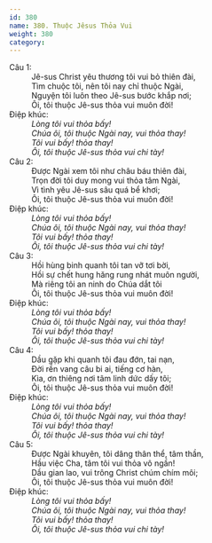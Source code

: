 ```yaml
---
id: 380
name: 380. Thuộc Jêsus Thỏa Vui
weight: 380
category: 
---
```

<dl><dt>Câu 1:</dt><dd data-verse="1">Jê-sus Christ yêu thương tôi vui bỏ thiên đài, <br/>Tìm chuộc tôi, nên tôi nay chỉ thuộc Ngài, <br/>Nguyện tôi luôn theo Jê-sus bước khắp nơi; <br/>Ôi, tôi thuộc Jê-sus thỏa vui muôn đời! </dd><dt>Điệp khúc:</dt><dd data-chorus="1"><em>Lòng tôi vui thỏa bấy! <br/>Chúa ôi, tôi thuộc Ngài nay, vui thỏa thay! <br/>Tôi vui bấy! thỏa thay! <br/>Ôi, tôi thuộc Jê-sus thỏa vui chi tày! </em></dd><dt>Câu 2:</dt><dd data-verse="2">Được Ngài xem tôi như châu báu thiên đài, <br/>Trọn đời tôi duy mong vui thỏa tâm Ngài, <br/>Vì tình yêu Jê-sus sâu quá bể khơi; <br/>Ôi, tôi thuộc Jê-sus thỏa vui muôn đời! </dd><dt>Điệp khúc:</dt><dd data-chorus="1"><em>Lòng tôi vui thỏa bấy! <br/>Chúa ôi, tôi thuộc Ngài nay, vui thỏa thay! <br/>Tôi vui bấy! thỏa thay! <br/>Ôi, tôi thuộc Jê-sus thỏa vui chi tày! </em></dd><dt>Câu 3:</dt><dd data-verse="3">Hồi hùng binh quanh tôi tan vỡ tơi bời, <br/>Hồi sự chết hung hăng rung nhát muôn người, <br/>Mà riêng tôi an ninh do Chúa dắt tôi <br/>Ôi, tôi thuộc Jê-sus thỏa vui muôn đời! </dd><dt>Điệp khúc:</dt><dd data-chorus="1"><em>Lòng tôi vui thỏa bấy! <br/>Chúa ôi, tôi thuộc Ngài nay, vui thỏa thay! <br/>Tôi vui bấy! thỏa thay! <br/>Ôi, tôi thuộc Jê-sus thỏa vui chi tày! </em></dd><dt>Câu 4:</dt><dd data-verse="4">Dầu gặp khi quanh tôi đau đớn, tai nạn, <br/>Đời rền vang câu bi ai, tiếng cơ hàn, <br/>Kìa, ơn thiêng nơi tâm linh dức dấy tôi; <br/>Ôi, tôi thuộc Jê-sus thỏa vui muôn đời! </dd><dt>Điệp khúc:</dt><dd data-chorus="1"><em>Lòng tôi vui thỏa bấy! <br/>Chúa ôi, tôi thuộc Ngài nay, vui thỏa thay! <br/>Tôi vui bấy! thỏa thay! <br/>Ôi, tôi thuộc Jê-sus thỏa vui chi tày! </em></dd><dt>Câu 5:</dt><dd data-verse="5">Được Ngài khuyên, tôi dâng thân thể, tâm thần, <br/>Hầu việc Cha, tâm tôi vui thỏa vô ngần! <br/>Dầu gian lao, vui trông Christ chúm chím môi; <br/>Ôi, tôi thuộc Jê-sus thỏa vui muôn đời! </dd><dt>Điệp khúc:</dt><dd data-chorus="1"><em>Lòng tôi vui thỏa bấy! <br/>Chúa ôi, tôi thuộc Ngài nay, vui thỏa thay! <br/>Tôi vui bấy! thỏa thay! <br/>Ôi, tôi thuộc Jê-sus thỏa vui chi tày! </em></dd></dl>

